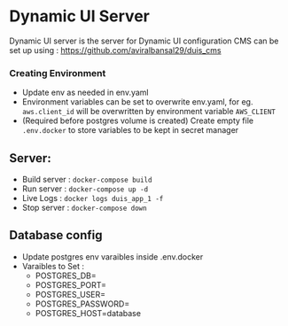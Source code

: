 # Dynamic UI Server
Dynamic UI server is the server for Dynamic UI configuration
CMS can be set up using : https://github.com/aviralbansal29/duis_cms

### Creating Environment
- Update env as needed in env.yaml
- Environment variables can be set to overwrite env.yaml, for eg. `aws.client_id` will be overwritten by environment variable `AWS_CLIENT`
- (Required before postgres volume is created) Create empty file `.env.docker` to store variables to be kept in secret manager

## Server:
- Build server  : `docker-compose build`
- Run server    : `docker-compose up -d`
- Live Logs     : `docker logs duis_app_1 -f`
- Stop server   : `docker-compose down`

## Database config
- Update postgres env varaibles inside .env.docker
- Varaibles to Set : 
  - POSTGRES_DB=<DB name>
  - POSTGRES_PORT=<DB Port>
  - POSTGRES_USER=<DB default username>
  - POSTGRES_PASSWORD=<Default password>
  - POSTGRES_HOST=database


